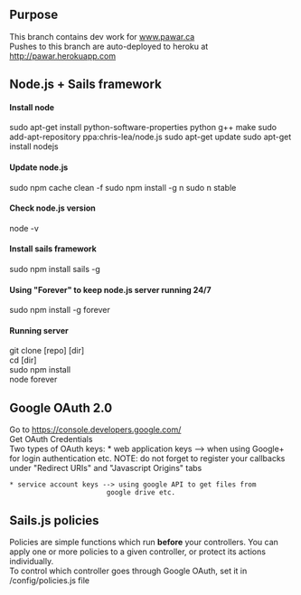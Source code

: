 ## Purpose
This branch contains dev work for www.pawar.ca<br>
Pushes to this branch are auto-deployed to heroku at http://pawar.herokuapp.com

## Node.js + Sails framework
#### Install node
sudo apt-get install python-software-properties python g++ make
sudo add-apt-repository ppa:chris-lea/node.js
sudo apt-get update
sudo apt-get install nodejs

#### Update node.js
sudo npm cache clean -f
sudo npm install -g n
sudo n stable

#### Check node.js version
node -v

#### Install sails framework
sudo npm install sails -g

#### Using "Forever" to keep node.js server running 24/7
sudo npm install -g forever

#### Running server
git clone [repo] [dir] <br>
cd [dir]  <br>
sudo npm install  <br>
node forever  <br>


## Google OAuth 2.0
Go to https://console.developers.google.com/ <br>
Get OAuth Credentials <br>
Two types of OAuth keys:
	* web application keys --> when using Google+ for login authentication etc.
							NOTE: do not forget to register your callbacks under
							"Redirect URIs" and "Javascript Origins" tabs

	* service account keys --> using google API to get files from
	 						google drive etc.

## Sails.js policies
Policies are simple functions which run **before** your controllers. You can apply one or more policies to a given controller, or protect its actions individually.<br>
To control which controller goes through Google OAuth, set it in /config/policies.js file

